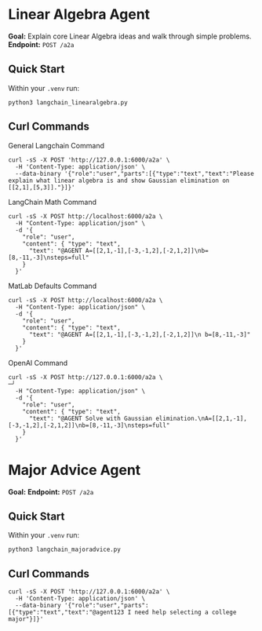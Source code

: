 # Linear Algebra Agent
**Goal:** Explain core Linear Algebra ideas and walk through simple problems.  
**Endpoint:** `POST /a2a`

## Quick Start 
Within your `.venv` run: 
```
python3 langchain_linearalgebra.py
```

## Curl Commands

General Langchain Command
```
curl -sS -X POST 'http://127.0.0.1:6000/a2a' \
  -H 'Content-Type: application/json' \
  --data-binary '{"role":"user","parts":[{"type":"text","text":"Please explain what linear algebra is and show Gaussian elimination on [[2,1],[5,3]]."}]}'
```

LangChain Math Command
```
curl -sS -X POST http://localhost:6000/a2a \             
  -H "Content-Type: application/json" \
  -d '{
    "role": "user",
    "content": { "type": "text",
      "text": "@AGENT A=[[2,1,-1],[-3,-1,2],[-2,1,2]]\nb=[8,-11,-3]\nsteps=full"
    }
  }'
```

MatLab Defaults Command
```
curl -sS -X POST http://localhost:6000/a2a \      
  -H "Content-Type: application/json" \
  -d '{
    "role": "user",
    "content": { "type": "text",
      "text": "@AGENT A=[[2,1,-1],[-3,-1,2],[-2,1,2]]\n b=[8,-11,-3]"
    }
  }'
```

OpenAI Command
```
curl -sS -X POST http://127.0.0.1:6000/a2a \                                     ─╯
  -H "Content-Type: application/json" \
  -d '{
    "role": "user",
    "content": { "type": "text",
      "text": "@AGENT Solve with Gaussian elimination.\nA=[[2,1,-1],[-3,-1,2],[-2,1,2]]\nb=[8,-11,-3]\nsteps=full"
    }
  }'
```
# Major Advice Agent
**Goal:** 
**Endpoint:** `POST /a2a`

## Quick Start 
Within your `.venv` run: 
```
python3 langchain_majoradvice.py
```

## Curl Commands

```
curl -sS -X POST 'http://127.0.0.1:6000/a2a' \
  -H 'Content-Type: application/json' \
  --data-binary '{"role":"user","parts":[{"type":"text","text":"@agent123 I need help selecting a college major"}]}'
```